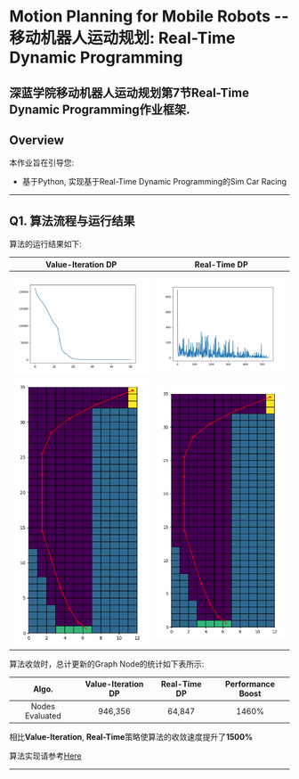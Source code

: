 # Motion Planning for Mobile Robots -- 移动机器人运动规划: Real-Time Dynamic Programming

深蓝学院移动机器人运动规划第7节Real-Time Dynamic Programming作业框架.
---

## Overview

本作业旨在引导您:

* 基于Python, 实现基于Real-Time Dynamic Programming的Sim Car Racing

---

## Q1. 算法流程与运行结果

算法的运行结果如下:

Value-Iteration DP         |Real-Time DP
:-------------------------:|:-------------------------:
![Bellman Error, VIDP](doc/images/vidp--bellman-error.png)  |  ![Bellman Error, RTDP](doc/images/rtdp--bellman-error.png)
![Optimal Path, VIDP](doc/images/rtdp--optimal-path.png)  |  ![Optimal Path, RTDP](doc/images/rtdp--optimal-path.png)

算法收敛时，总计更新的Graph Node的统计如下表所示:

|      Algo.      | Value-Iteration DP | Real-Time DP | Performance Boost |
|:---------------:|:------------------:|:------------:|:-----------------:|
| Nodes Evaluated |       946,356      |    64,847    |       1460%       |

相比**Value-Iteration**, **Real-Time**策略使算法的收敛速度提升了**1500%**

算法实现请参考[Here](real_time_dynamic_programming.py)

---